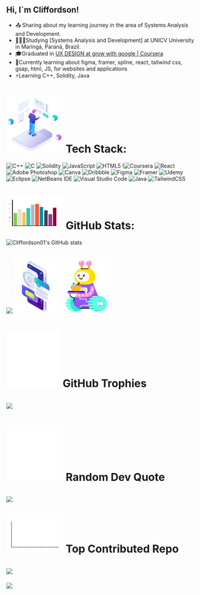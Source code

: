 ## Hi, I`m Cliffordson!   

- 📤 Sharing about my learning journey in the area of Systems Analysis and Development.<br/>
- 👨🏾‍🎓Studying [Systems Analysis and Development] at UNICV University in Maringá, Paraná, Brazil.<br/>
- 🎓Graduated in [UX DESIGN at grow with google | Coursera](https://www.coursera.org/account/accomplishments/professional-cert/XTMKVVL2C36L)<br/>
- 🍃Currently learning about figma, framer, spline, react, tailwind css, gsap, html, JS, for websites and applications<br/>
- ⚡Learning C++, Solidity, Java<br/>

# ![Minha Animação Lottie](https://github.com/Cliffordson01/Cliffordson01/blob/6f3d3e2a2bb537163d7a42947128e73b872d6bf8/Animation%20-%201737484686066.gif) Tech Stack:   
![C++](https://img.shields.io/badge/c++-%2300599C.svg?style=for-the-badge&logo=c%2B%2B&logoColor=white) 
![C](https://img.shields.io/badge/c-%2300599C.svg?style=for-the-badge&logo=c&logoColor=white) 
![Solidity](https://img.shields.io/badge/Solidity-%23363636.svg?style=for-the-badge&logo=solidity&logoColor=white) 
![JavaScript](https://img.shields.io/badge/javascript-%23323330.svg?style=for-the-badge&logo=javascript&logoColor=%23F7DF1E) 
![HTML5](https://img.shields.io/badge/html5-%23E34F26.svg?style=for-the-badge&logo=html5&logoColor=white) 
!![Coursera](https://img.shields.io/badge/Coursera-%230056D2.svg?style=for-the-badge&logo=Coursera&logoColor=white) 
![React](https://img.shields.io/badge/react-%2320232a.svg?style=for-the-badge&logo=react&logoColor=%2361DAFB) 
![Adobe Photoshop](https://img.shields.io/badge/adobe%20photoshop-%2331A8FF.svg?style=for-the-badge&logo=adobe%20photoshop&logoColor=white) 
![Canva](https://img.shields.io/badge/Canva-%2300C4CC.svg?style=for-the-badge&logo=Canva&logoColor=white) 
![Dribbble](https://img.shields.io/badge/Dribbble-EA4C89?style=for-the-badge&logo=dribbble&logoColor=white) 
![Figma](https://img.shields.io/badge/figma-%23F24E1E.svg?style=for-the-badge&logo=figma&logoColor=white) 
![Framer](https://img.shields.io/badge/Framer-black?style=for-the-badge&logo=framer&logoColor=blue)
![Udemy](https://img.shields.io/badge/Udemy-A435F0?style=for-the-badge&logo=Udemy&logoColor=white)
![Eclipse](https://img.shields.io/badge/Eclipse-FE7A16.svg?style=for-the-badge&logo=Eclipse&logoColor=white)
![NetBeans IDE](https://img.shields.io/badge/NetBeansIDE-1B6AC6.svg?style=for-the-badge&logo=apache-netbeans-ide&logoColor=white)
![Visual Studio Code](https://img.shields.io/badge/Visual%20Studio%20Code-0078d7.svg?style=for-the-badge&logo=visual-studio-code&logoColor=white)
![Java](https://img.shields.io/badge/java-%23ED8B00.svg?style=for-the-badge&logo=openjdk&logoColor=white)
![TailwindCSS](https://img.shields.io/badge/tailwindcss-%2338B2AC.svg?style=for-the-badge&logo=tailwind-css&logoColor=white)
# ![Minha Animação Lottie](https://github.com/Cliffordson01/Cliffordson01/blob/246dcc3c05048e746e31a6309db81ab3ce026441/Animation%20-%201737485344579.gif) GitHub Stats:
![Cliffordson01's GitHub stats](https://github-readme-stats.vercel.app/api?username=Cliffordson01&show_icons=true&theme=tokyonight&hide_show=reviews,discussions_started,discussions_answered,prs_merged,prs_merged_percentage)<br/>

![](https://github-readme-stats.vercel.app/api/top-langs/?username=Cliffordson01&theme=dark&hide_border=false&include_all_commits=true&count_private=true&layout=compact)
![Minha Animação Lottie](https://raw.githubusercontent.com/Cliffordson01/Cliffordson01/d56f0d57c6527463f7526e7ae3397bf0b9afe7d5/Animation%20-%201737483551001.gif)
![Minha Animação Lottie](https://github.com/Cliffordson01/Cliffordson01/blob/246dcc3c05048e746e31a6309db81ab3ce026441/Animation%20-%201737485754284.gif)
---
# ![Minha Animação Lottie](https://github.com/Cliffordson01/Cliffordson01/blob/246dcc3c05048e746e31a6309db81ab3ce026441/Animation%20-%201737485262406.gif) GitHub Trophies
![](https://github-profile-trophy.vercel.app/?username=Cliffordson01&theme=tokyonight&hide-frame=false&no-bg=true&margin-w=4)
---
# ![Minha Animação Lottie](https://github.com/Cliffordson01/Cliffordson01/blob/246dcc3c05048e746e31a6309db81ab3ce026441/Animation%20-%201737485671436.gif) Random Dev Quote
![](https://quotes-github-readme.vercel.app/api?quote=O%20desenvolvimento%20%C3%A9%20uma%20jornada%20de%20aprendizado%20cont%C3%ADnuo,%20onde%20cada%20linha%20de%20c%C3%B3digo%20transforma%20ideias%20em%20solu%C3%A7%C3%B5es%20inovadoras.%20-%20Cliffordson01&type=horizontal&theme=radical)
---
# ![Minha Animação Lottie](https://github.com/Cliffordson01/Cliffordson01/blob/246dcc3c05048e746e31a6309db81ab3ce026441/Animation%20-%201737486030324.gif) Top Contributed Repo
![](https://github-contributor-stats.vercel.app/api?username=Cliffordson01&limit=5&theme=dark&combine_all_yearly_contributions=true)
---

[![](https://visitcount.itsvg.in/api?id=Cliffordson01&icon=0&color=0)](https://visitcount.itsvg.in)

<!-- Proudly created with GPRM ( https://gprm.itsvg.in ) -->




